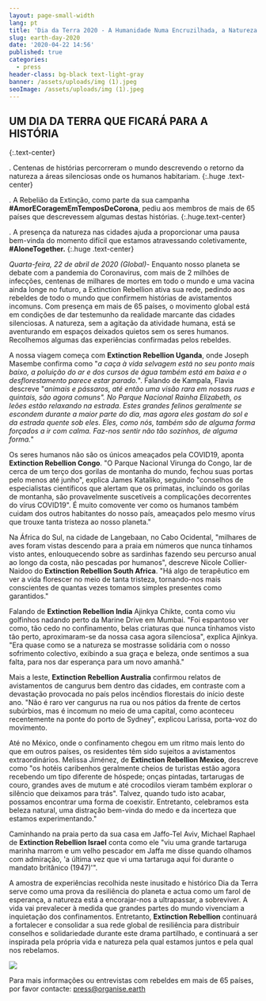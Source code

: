 ```yaml
---
layout: page-small-width
lang: pt
title: 'Dia da Terra 2020 - A Humanidade Numa Encruzilhada, a Natureza Oferece-nos Resiliência e Esperança'
slug: earth-day-2020
date: '2020-04-22 14:56'
published: true
categories:
  - press
header-class: bg-black text-light-gray
banner: /assets/uploads/img (1).jpeg
seoImage: /assets/uploads/img (1).jpeg
---
```

## UM DIA DA TERRA QUE FICARÁ PARA A HISTÓRIA
{:.text-center}

. Centenas de histórias percorreram o mundo descrevendo o retorno da
natureza a áreas silenciosas onde os humanos habitariam.  {:.huge
.text-center}

. A Rebelião da Extinção, como parte da sua campanha
**\#AmorECoragemEmTemposDeCorona**, pediu aos membros de mais de 65 países
que descrevessem algumas destas histórias.  {:.huge.text-center}

. A presença da natureza nas cidades ajuda a proporcionar uma pausa
bem-vinda do momento difícil que estamos atravessando coletivamente,
**\#AloneTogether.** {:.huge .text-center}

*Quarta-feira, 22 de abril de 2020 (Global)*- Enquanto nosso planeta se debate com a pandemia do Coronavirus, com mais de 2 milhões de infecções, centenas de milhares de mortes em todo o mundo e uma vacina ainda longe no futuro, a Extinction Rebellion ativa sua rede, pedindo aos rebeldes de todo o mundo que confirmem histórias de avistamentos incomuns. Com presença em mais de 65 países, o movimento global está em condições de dar testemunho da realidade marcante das cidades silenciosas. A natureza, sem a agitação da atividade humana, está se aventurando em espaços deixados quietos sem os seres humanos. Recolhemos algumas das experiências confirmadas pelos rebeldes.

A nossa viagem começa com **Extinction Rebellion Uganda**, onde Joseph
Masembe confirma como "*a caça à vida selvagem está no seu ponto mais baixo,
a poluição do ar e dos cursos de água também está em baixa e o
desflorestamento parece estar parado.*". Falando de Kampala, Flavia descreve
"*animais e pássaros, até então uma visão rara em nossas ruas e quintais,
são agora comuns". No Parque Nacional Rainha Elizabeth, os leões estão
relaxando na estrada. Estes grandes felinos geralmente se escondem durante a
maior parte do dia, mas agora eles gostam do sol e da estrada quente sob
eles. Eles, como nós, também são de alguma forma forçados a ir com
calma. Faz-nos sentir não tão sozinhos, de alguma forma.*"

Os seres humanos não são os únicos ameaçados pela COVID19, aponta
**Extinction Rebellion Congo**.  "O Parque Nacional Virunga do Congo, lar de
cerca de um terço dos gorilas de montanha do mundo, fechou suas portas pelo
menos até junho", explica James Kataliko, seguindo "conselhos de
especialistas científicos que alertam que os primatas, incluindo os gorilas
de montanha, são provavelmente suscetíveis a complicações decorrentes do
vírus COVID19". É muito comovente ver como os humanos também cuidam dos
outros habitantes do nosso país, ameaçados pelo mesmo vírus que trouxe tanta
tristeza ao nosso planeta."

Na África do Sul, na cidade de Langebaan, no Cabo Ocidental, "milhares de
aves foram vistas descendo para a praia em números que nunca tínhamos visto
antes, enlouquecendo sobre as sardinhas fazendo seu percurso anual ao longo
da costa, não pescadas por humanos", descreve Nicole Collier-Naidoo do
**Extinction Rebellion South Africa**. "Há algo de terapêutico em ver a vida
florescer no meio de tanta tristeza, tornando-nos mais conscientes de
quantas vezes tomamos simples presentes como garantidos."

Falando de **Extinction Rebellion India** Ajinkya Chikte, conta como viu
golfinhos nadando perto da Marine Drive em Mumbai.  "Foi espantoso ver como,
tão cedo no confinamento, belas criaturas que nunca tínhamos visto tão
perto, aproximaram-se da nossa casa agora silenciosa", explica Ajinkya. "Era
quase como se a natureza se mostrasse solidária com o nosso sofrimento
colectivo, exibindo a sua graça e beleza, onde sentimos a sua falta, para
nos dar esperança para um novo amanhã."

Mais a leste, **Extinction Rebellion Australia** confirmou relatos de
avistamentos de cangurus bem dentro das cidades, em contraste com a
devastação provocada no país pelos incêndios florestais do início deste
ano. "Não é raro ver cangurus na rua ou nos pátios da frente de certos
subúrbios, mas é incomum no meio de uma capital, como aconteceu recentemente
na ponte do porto de Sydney", explicou Larissa, porta-voz do movimento.

Até no México, onde o confinamento chegou em um ritmo mais lento do que em
outros países, os residentes têm sido sujeitos a avistamentos
extraordinários. Melissa Jiménez, de **Extinction Rebellion Mexico**,
descreve como "os hotéis caribenhos geralmente cheios de turistas estão
agora recebendo um tipo diferente de hóspede; onças pintadas, tartarugas de
couro, grandes aves de mutum e até crocodilos vieram também explorar o
silêncio que deixamos para trás". Talvez, quando tudo isto acabar, possamos
encontrar uma forma de coexistir. Entretanto, celebramos esta beleza
natural, uma distração bem-vinda do medo e da incerteza que estamos
experimentando."

Caminhando na praia perto da sua casa em Jaffo-Tel Aviv, Michael Raphael de
**Extinction Rebellion Israel** conta como ele "viu uma grande tartaruga
marinha marrom e um velho pescador em Jaffa me disse quando olhamos com
admiração, 'a última vez que vi uma tartaruga aqui foi durante o mandato
britânico (1947)'".

A amostra de experiências recolhida neste inusitado e histórico Dia da Terra serve como uma prova da resiliência do planeta e actua como um farol de esperança, a natureza está a encorajar-nos a ultrapassar, a sobreviver. A vida vai prevalecer à medida que grandes partes do mundo vivenciam a inquietação dos confinamentos. Entretanto, **Extinction Rebellion** continuará a fortalecer e consolidar a sua rede global de resiliência para distribuir conselhos e solidariedade durante este drama partilhado, e continuará a ser inspirada pela própria vida e natureza pela qual estamos juntos e pela qual nos rebelamos.

![](/assets/uploads/img.jpeg)

Para mais informações ou entrevistas com rebeldes em mais de 65 países, por
favor contacte: press@organise.earth
